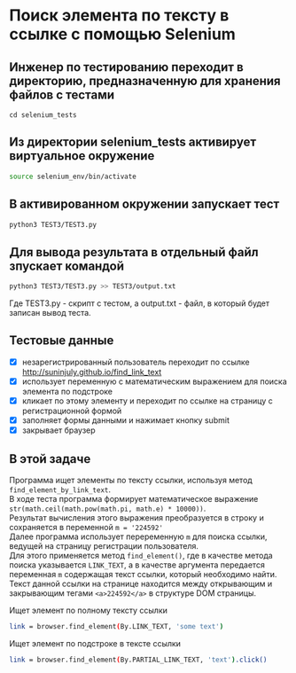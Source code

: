 # Поиск элемента по тексту в ссылке с помощью Selenium

## Инженер по тестированию переходит в директорию, предназначенную для хранения файлов с тестами
```
cd selenium_tests
```
## Из директории selenium_tests активирует виртуальное окружение
```sh
source selenium_env/bin/activate
```
## В активированном окружении запускает тест 
```sh
python3 TEST3/TEST3.py
```
## Для вывода результата в отдельный файл зпускает командой 
```sh
python3 TEST3/TEST3.py >> TEST3/output.txt
```
Где TEST3.py -  скрипт с тестом, а output.txt - файл, в который будет записан вывод теста.

## Тестовые данные
- [x] незарегистрированный пользователь переходит по ссылке http://suninjuly.github.io/find_link_text
- [x] использует переменную с математическим выражением для поиска элемента по подстроке
- [x] кликает по этому элементу и переходит по ссылке на страницу с регистрационной формой
- [x] заполняет формы данными и нажимает  кнопку submit
- [x] закрывает браузер

## В этой задаче
Программа ищет элементы по тексту ссылки, используя метод `find_element_by_link_text`. \
В ходе теста программа формирует математическое выражение `str(math.ceil(math.pow(math.pi, math.e) * 10000))`. \
Результат вычисления этого выражения преобразуется в строку и сохраняется в переменной `m = '224592'` \
Далее программа использует переременную `m` для поиска ссылки, ведущей на страницу регистрации пользователя. \
Для этого применяется метод `find_element()`, где в качестве метода поиска указывается `LINK_TEXT`, а в качестве аргумента передается переменная `m` содержащая текст ссылки, который необходимо найти.\
Текст данной ссылки на странице находится между открывающим и закрывающим тегами `<a>224592</a>` в структуре DOM страницы.

Ищет элемент по полному тексту ссылки
```sh
link = browser.find_element(By.LINK_TEXT, 'some text')
```
Ищет элемент по подстроке в тексте ссылки
```sh
link = browser.find_element(By.PARTIAL_LINK_TEXT, 'text').click()
```


